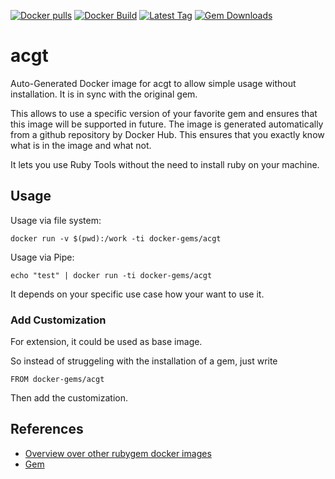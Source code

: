 [![Docker pulls](https://img.shields.io/docker/pulls/rubygem/acgt.svg)](https://hub.docker.com/r/rubygem/acgt/)
[![Docker Build](https://img.shields.io/docker/automated/rubygem/acgt.svg)](https://hub.docker.com/r/rubygem/acgt/)
[![Latest Tag](https://img.shields.io/github/tag/docker-rubygem/acgt.svg)](https://hub.docker.com/r/rubygem/acgt/)
[![Gem Downloads](https://img.shields.io/gem/dt/acgt.svg)](https://rubygems.org/gems/acgt/)
# acgt

Auto-Generated Docker image for acgt to allow simple usage without installation.
It is in sync with the original gem.

This allows to use a specific version of your favorite gem and ensures that this image will be supported in future.
The image is generated automatically from a github repository by Docker Hub.
This ensures that you exactly know what is in the image and what not.

It lets you use Ruby Tools without the need to install ruby on your machine.

## Usage

Usage via file system:

`docker run -v $(pwd):/work -ti docker-gems/acgt`

Usage via Pipe:

`echo "test" | docker run -ti docker-gems/acgt`

It depends on your specific use case how your want to use it.

### Add Customization

For extension, it could be used as base image.

So instead of struggeling with the installation of a gem, just write

`FROM docker-gems/acgt`

Then add the customization.

## References

 - [Overview over other rubygem docker images](https://github.com/thinkbot/docker-rubygem)
 - [Gem](https://rubygems.org/gems/acgt/)
